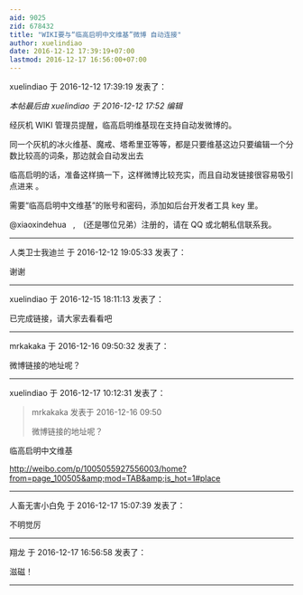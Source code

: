 ```yaml
---
aid: 9025
zid: 678432
title: "WIKI要与“临高启明中文维基”微博 自动连接"
author: xuelindiao
date: 2016-12-12 17:39:19+07:00
lastmod: 2016-12-17 16:56:00+07:00
---
```


xuelindiao 于 2016-12-12 17:39:19 发表了：

_本帖最后由 xuelindiao 于 2016-12-12 17:52 编辑_

经灰机 WIKI 管理员提醒，临高启明维基现在支持自动发微博的。

同一个灰机的冰火维基、魔戒、塔希里亚等等，都是只要维基这边只要编辑一个分数比较高的词条，那边就会自动发出去

临高启明的话，准备这样搞一下，这样微博比较充实，而且自动发链接很容易吸引点进来 。

需要“临高启明中文维基”的账号和密码，添加如后台开发者工具 key 里。

@xiaoxindehua&nbsp; &nbsp;,　(还是哪位兄弟）注册的，请在 QQ 或北朝私信联系我。

---

人类卫士我迪兰 于 2016-12-12 19:05:33 发表了：

谢谢

---

xuelindiao 于 2016-12-15 18:11:13 发表了：

已完成链接，请大家去看看吧&nbsp;&nbsp;

---

mrkakaka 于 2016-12-16 09:50:32 发表了：

微博链接的地址呢？

---

xuelindiao 于 2016-12-17 10:12:31 发表了：

> mrkakaka 发表于 2016-12-16 09:50
>
> 微博链接的地址呢？

临高启明中文维基

http://weibo.com/p/1005055927556003/home?from=page_100505&amp;mod=TAB&amp;is_hot=1#place

---

人畜无害小白免 于 2016-12-17 15:07:39 发表了：

不明觉厉

---

翔龙 于 2016-12-17 16:56:58 发表了：

滋磁！

---

